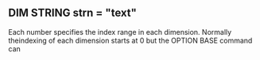 ## DIM STRING strn = "text"

Each number specifies the index range in each dimension. Normally theindexing of each dimension starts at 0 but the OPTION BASE command can